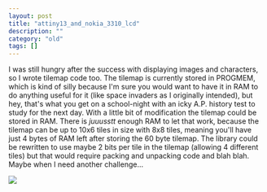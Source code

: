 ```yaml
---
layout: post
title: "attiny13_and_nokia_3310_lcd"
description: ""
category: "old"
tags: []
---
```



I was still hungry after the success with displaying images and characters, so I wrote tilemap code too. The tilemap is currently stored in PROGMEM, which is kind of silly because I'm sure you would want to have it in RAM to do anything useful for it (like space invaders as I originally intended), but hey, that's what you get on a school-night with an icky A.P. history test to study for the next day. With a little bit of modification the tilemap could be stored in RAM. There is _juuusstt_ enough RAM to let that work, because the tilemap can be up to 10x6 tiles in size with 8x8 tiles, meaning you'll have just 4 bytes of RAM left after storing the 60 byte tilemap. The library could be rewritten to use maybe 2 bits per tile in the tilemap (allowing 4 different tiles) but that would require packing and unpacking code and blah blah. Maybe when I need another challenge...

[![](http://www.hackniac.com/blog/wp-content/uploads/2011/06/proto_tilemap1-e1308855931545.jpg)](http://www.hackniac.com/blog/wp-content/uploads/2011/06/proto_tilemap1.jpg)
